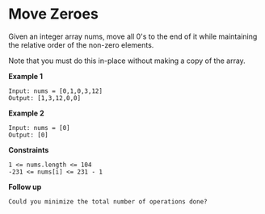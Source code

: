 # Move Zeroes
Given an integer array nums, move all 0's to the end of it while maintaining the relative order of the non-zero elements.

Note that you must do this in-place without making a copy of the array.

**Example 1**
```
Input: nums = [0,1,0,3,12]
Output: [1,3,12,0,0]
```
**Example 2**
```
Input: nums = [0]
Output: [0]
```
**Constraints**
```
1 <= nums.length <= 104
-231 <= nums[i] <= 231 - 1
```
**Follow up**
```
Could you minimize the total number of operations done?
```
